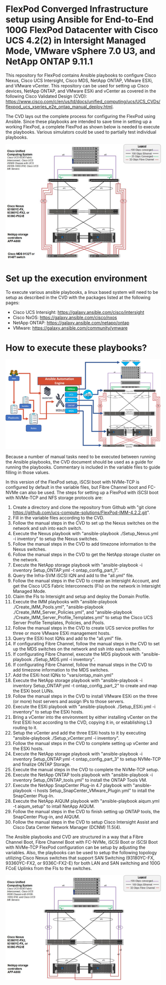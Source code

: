 

# FlexPod Converged Infrastructure setup using Ansible for End-to-End 100G FlexPod Datacenter with Cisco UCS 4.2(2) in Intersight Managed Mode, VMware vSphere 7.0 U3, and NetApp ONTAP 9.11.1

This repository for FlexPod contains Ansible playbooks to configure Cisco Nexus, Cisco UCS Intersight, Cisco MDS, NetApp ONTAP, VMware ESXi, and VMware vCenter. This repository can be used for setting up Cisco devices, NetApp ONTAP, and VMware ESXi and vCenter as covered in the following Cisco Validated Design (CVD): https://www.cisco.com/c/en/us/td/docs/unified_computing/ucs/UCS_CVDs/flexpod_ucs_xseries_e2e_ontap_manual_deploy.html.

The CVD lays out the complete process for configuring the FlexPod using Ansible. Since these playbooks are intended to save time in setting up a working FlexPod, a complete FlexPod as shown below is needed to execute the playbooks. Various simulators could be used to partially test individual playbooks.

![block-diagram](https://github.com/ucs-compute-solutions/FlexPod-IMM-4.2.2/blob/main/ReadmePics/Main-Topology.jpg)  

# Set up the execution environment

To execute various ansible playbooks, a linux based system will need to be setup as described in the CVD with the packages listed at the following pages:

- Cisco UCS Intersight: https://galaxy.ansible.com/cisco/intersight
- Cisco NxOS: https://galaxy.ansible.com/cisco/nxos
- NetApp ONTAP: https://galaxy.ansible.com/netapp/ontap
- VMware: https://galaxy.ansible.com/community/vmware

# How to execute these playbooks?

![block-diagram](https://github.com/ucs-compute-solutions/FlexPod-IMM-4.2.2/blob/main/ReadmePics/Ansible-Order.jpg)

Because a number of manual tasks need to be executed between running the Ansible playbooks, the CVD document should be used as a guide for running the playbooks. Commentary is included in the variable files to guide filling in those values.

In this version of the FlexPod setup, iSCSI boot with NVMe-TCP is configured by default in the variable files, but Fibre Channel boot and FC-NVMe can also be used.
The steps for setting up a FlexPod with iSCSI boot with NVMe-TCP and NFS storage protocols are:

1.  Create a directory and clone the repository from Github with "git clone https://github.com/ucs-compute-solutions/FlexPod-IMM-4.2.2.git".
2.  Fill in the variable files according to the CVD.
3.  Follow the manual steps in the CVD to set up the Nexus switches on the network and ssh into each switch.
4.  Execute the Nexus playbook with "ansible-playbook ./Setup_Nexus.yml -i inventory" to setup the Nexus switches.
5.  Follow the manual steps in the CVD to add timezone information to the Nexus switches.
6.  Follow the manual steps in the CVD to get the NetApp storage cluster on the network.
7.  Execute the NetApp storage playbook with "ansible-playbook -i inventory Setup_ONTAP.yml -t ontap_config_part_1".
8.  Query the Infra-SVM iSCSI IQN and add to the "all.yml" file.
9.  Follow the manual steps in the CVD to create an Intersight Account, and get the Cisco UCS Fabric Interconnects (FIs) on the network in Intersight Managed Mode.
10.  Claim the FIs to Intersight and setup and deploy the Domain Profile.
11.  Execute the IMM playbooks with "ansible-playbook ./Create_IMM_Pools.yml", "ansible-playbook ./Create_IMM_Server_Policies.yml", and 
     "ansible-playbook ./Create_IMM_Server_Profile_Templates.yml" to setup the Cisco UCS Server Profile Templates, Policies, and Pools.
12.  Follow the manual steps in the CVD to create UCS service profiles for three or more VMware ESXi management hosts.
13.  Query the ESXi host IQNs and add to the "all.yml" file.
14.  If configurating Fibre Channel, follow the manual steps in the CVD to set up the MDS switches on the network and ssh into each switch.
15.  If configurating Fibre Channel, execute the MDS playbook with "ansible-playbook ./Setup_MDS.yml -i inventory".
16.  If configurating Fibre Channel, follow the manual steps in the CVD to add timezone information to the MDS switches.
17.  Add the ESXi host IQNs to "vars/ontap_main.yml"
18.  Execute the NetApp storage playbook with "ansible-playbook -i inventory Setup_ONTAP.yml -t ontap_config_part_2" to create and map the ESXi boot LUNs.
19.  Follow the manual steps in the CVD to install VMware ESXi on the three (or more) host servers and assign IPs to those servers.
20.  Execute the ESXi playbook with "ansible-playbook ./Setup_ESXi.yml -i inventory" to setup the ESXi hosts.
21.  Bring a vCenter into the environment by either installing vCenter on the first ESXi host according to the CVD, copying it in, or establishing L3 routing to it.
22.  Setup the vCenter and add the three ESXi hosts to it by executing "ansible-playbook ./Setup_vCenter.yml -i inventory".
23.  Follow the manual steps in the CVD to complete setting up vCenter and the ESXi hosts.
24.  Execute the NetApp storage playbook with "ansible-playbook -i inventory Setup_ONTAP.yml -t ontap_config_part_3" to setup NVMe-TCP and finalize ONTAP Storage.
25.  Execute the manual steps in the CVD to complete the NVMe-TCP setup.
26.  Execute the NetApp ONTAP tools playbook with "ansible-playbook -i inventory Setup_ONTAP_tools.yml" to install the ONTAP Tools VM.
27.  Execute the NetApp SnapCenter Plug-in 4.7 playbook with "ansible-playbook -i hosts Setup_SnapCenter_VMware_Plugin.yml" to intall the SnapCenter Plug-In.
28.  Execute the NetApp AIQUM playbook with "ansible-playbook aiqum.yml -t aiqum_setup" to intall NetApp AIQUM.
29.  Follow the manual steps in the CVD to finish setting up ONTAP tools, the SnapCenter Plug-in, and AIQUM.
30.  Follow the manual steps in the CVD to setup Cisco Intersight Assist and Cisco Data Center Network Manager (DCNM) 11.5(4).

The Ansible playbooks and CVD are structured in a way that a Fibre Channel Boot, Fibre Channel Boot with FC-NVMe, iSCSI Boot or iSCSI Boot with NVMe-TCP FlexPod configuration can be setup by adjusting the variables. Also, the playbooks can be used to setup the following topology utilizing Cisco Nexus switches that support SAN Switching (93180YC-FX, 93360YC-FX2, or 9336C-FX2-E) for both LAN and SAN switching and 100G FCoE Uplinks from the FIs to the switches.

![block-diagram](https://github.com/ucs-compute-solutions/FlexPod-IMM-4.2.2/blob/main/ReadmePics/NexusSAN-Topology.jpg)

